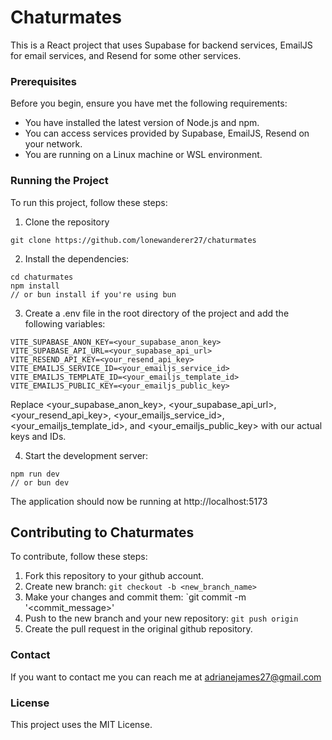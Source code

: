 # Chaturmates

This is a React project that uses Supabase for backend services, EmailJS for email services, and Resend for some other services.

### Prerequisites

Before you begin, ensure you have met the following requirements:
- You have installed the latest version of Node.js and npm.
- You can access services provided by Supabase, EmailJS, Resend on your network.
- You are running on a Linux machine or WSL environment.

### Running the Project

To run this project, follow these steps:

1. Clone the repository

```
git clone https://github.com/lonewanderer27/chaturmates
```

2. Install the dependencies:
```
cd chaturmates
npm install 
// or bun install if you're using bun
```

3. Create a .env file in the root directory of the project and add the following variables:
```
VITE_SUPABASE_ANON_KEY=<your_supabase_anon_key>
VITE_SUPABASE_API_URL=<your_supabase_api_url>
VITE_RESEND_API_KEY=<your_resend_api_key>
VITE_EMAILJS_SERVICE_ID=<your_emailjs_service_id>
VITE_EMAILJS_TEMPLATE_ID=<your_emailjs_template_id>
VITE_EMAILJS_PUBLIC_KEY=<your_emailjs_public_key>
```

Replace <your_supabase_anon_key>, <your_supabase_api_url>, <your_resend_api_key>, <your_emailjs_service_id>, <your_emailjs_template_id>, and <your_emailjs_public_key> with our actual keys and IDs.

4. Start the development server:
```
npm run dev
// or bun dev
```
The application should now be running at http://localhost:5173


## Contributing to Chaturmates

To contribute, follow these steps:
1. Fork this repository to your github account.
2. Create new branch: `git checkout -b <new_branch_name>`
3. Make your changes and commit them: `git commit -m '<commit_message>'
4. Push to the new branch and your new repository: `git push origin`
5. Create the pull request in the original github repository.

### Contact
If you want to contact me you can reach me at adrianejames27@gmail.com

### License
This project uses the MIT License.
